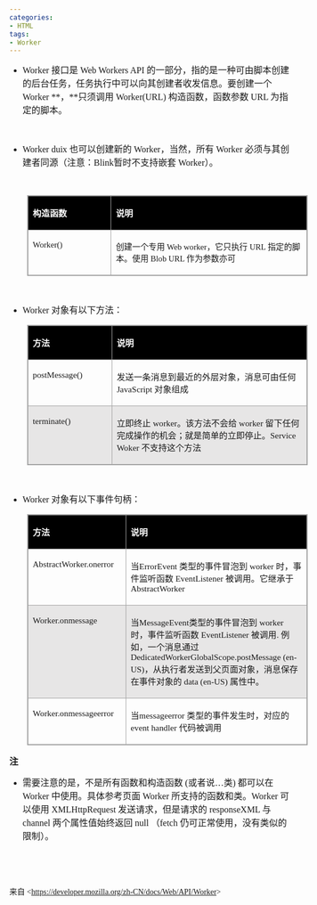 ```yaml
---
categories:
- HTML
tags:
- Worker
---
```


<ul style="list-style-type:disc">
    <li><span style="font-size:12.0pt"><span style="font-family:&quot;Comic Sans MS&quot;">Worker
            </span></span><span style="font-size:12.0pt"><span
                style="font-family:&quot;Microsoft YaHei UI&quot;">接口是</span></span><span style="font-size:12.0pt"><span
                style="font-family:&quot;Comic Sans MS&quot;"> Web Workers API
            </span></span><span style="font-size:12.0pt"><span
                style="font-family:&quot;Microsoft YaHei UI&quot;">的一部分，指的是一种可由脚本创建的后台任务，任务执行中可以向其创建者收发信息。要创建一个</span></span><span
            style="font-size:12.0pt"><span style="font-family:&quot;Comic Sans MS&quot;"> Worker
                **</span></span><span style="font-size:12.0pt"><span
                style="font-family:&quot;Microsoft YaHei UI&quot;">，</span></span><span style="font-size:12.0pt"><span
                style="font-family:&quot;Comic Sans MS&quot;">**</span></span><span style="font-size:12.0pt"><span
                style="font-family:&quot;Microsoft YaHei UI&quot;">只须调用</span></span><span
            style="font-size:12.0pt"><span style="font-family:&quot;Comic Sans MS&quot;"> Worker(URL)
            </span></span><span style="font-size:12.0pt"><span
                style="font-family:&quot;Microsoft YaHei UI&quot;">构造函数，函数参数</span></span><span
            style="font-size:12.0pt"><span style="font-family:&quot;Comic Sans MS&quot;"> URL </span></span><span
            style="font-size:12.0pt"><span style="font-family:&quot;Microsoft YaHei UI&quot;">为指定的脚本。</span></span>
    </li>
</ul>
<p><span style="font-size:12.0pt"><span style="font-family:&quot;Comic Sans MS&quot;">&nbsp;</span></span></p>
<ul style="list-style-type:disc">
    <li><span style="font-size:12.0pt"><span style="font-family:&quot;Comic Sans MS&quot;">Worker
            </span></span><span style="font-size:12.0pt"><span style="font-family:&quot;Comic Sans MS&quot;">duix
            </span></span><span style="font-size:12.0pt"><span
                style="font-family:&quot;Microsoft YaHei UI&quot;">也可以创建新的</span></span><span
            style="font-size:12.0pt"><span style="font-family:&quot;Comic Sans MS&quot;"> Worker</span></span><span
            style="font-size:12.0pt"><span style="font-family:&quot;Microsoft YaHei UI&quot;">，当然，所有</span></span><span
            style="font-size:12.0pt"><span style="font-family:&quot;Comic Sans MS&quot;"> Worker </span></span><span
            style="font-size:12.0pt"><span
                style="font-family:&quot;Microsoft YaHei UI&quot;">必须与其创建者同源（注意：</span></span><span
            style="font-size:12.0pt"><span style="font-family:&quot;Comic Sans MS&quot;">Blink</span></span><span
            style="font-size:12.0pt"><span style="font-family:&quot;Microsoft YaHei UI&quot;">暂时不支持嵌套</span></span><span
            style="font-size:12.0pt"><span style="font-family:&quot;Comic Sans MS&quot;"> Worker</span></span><span
            style="font-size:12.0pt"><span style="font-family:&quot;Microsoft YaHei UI&quot;">）。</span></span></li>
</ul>
<p><span style="font-size:12.0pt"><span style="font-family:&quot;Comic Sans MS&quot;">&nbsp;</span></span></p>
<table summary="" cellspacing="0"
    style="border-collapse:collapse; border-color:#a3a3a3; border-style:solid; border-width:1px; margin-left:32px"
    class=" cke_show_border">
    <tbody>
        <tr>
            <td
                style="background-color:black; border-bottom:1px solid #a3a3a3; border-left:1px solid #a3a3a3; border-right:1px solid #a3a3a3; border-top:1px solid #a3a3a3; vertical-align:top; width:1.5416in">
                <p><span style="font-size:11.5pt"><span style="font-family:&quot;Microsoft YaHei UI&quot;"><span
                                style="color:white"><strong>构造函数</strong></span></span></span></p>
            </td>
            <td
                style="background-color:black; border-bottom:1px solid #a3a3a3; border-left:1px solid #a3a3a3; border-right:1px solid #a3a3a3; border-top:1px solid #a3a3a3; vertical-align:top; width:4.0069in">
                <p><span style="font-size:11.5pt"><span style="font-family:&quot;Microsoft YaHei UI&quot;"><span
                                style="color:white"><strong>说明</strong></span></span></span></p>
            </td>
        </tr>
        <tr>
            <td
                style="border-bottom:1px solid #a3a3a3; border-left:1px solid #a3a3a3; border-right:1px solid #a3a3a3; border-top:1px solid #a3a3a3; vertical-align:top; width:1.5416in">
                <p><span style="font-size:11.0pt"><span
                            style="font-family:&quot;Comic Sans MS&quot;">Worker()</span></span></p>
            </td>
            <td
                style="border-bottom:1px solid #a3a3a3; border-left:1px solid #a3a3a3; border-right:1px solid #a3a3a3; border-top:1px solid #a3a3a3; vertical-align:top; width:4.0541in">
                <p><span style="font-size:11.0pt"><span
                            style="font-family:&quot;Microsoft YaHei UI&quot;">创建一个专用</span><span
                            style="font-family:&quot;Comic Sans MS&quot;"> Web worker</span><span
                            style="font-family:&quot;Microsoft YaHei UI&quot;">，它只执行</span><span
                            style="font-family:&quot;Comic Sans MS&quot;"> URL </span><span
                            style="font-family:&quot;Microsoft YaHei UI&quot;">指定的脚本。使用</span><span
                            style="font-family:&quot;Comic Sans MS&quot;"> Blob URL </span><span
                            style="font-family:&quot;Microsoft YaHei UI&quot;">作为参数亦可</span></span></p>
            </td>
        </tr>
    </tbody>
</table>
<p><span style="font-size:12.0pt"><span style="font-family:&quot;Comic Sans MS&quot;">&nbsp;</span></span></p>
<ul style="list-style-type:disc">
    <li><span style="font-size:12.0pt"><span style="font-family:&quot;Comic Sans MS&quot;">Worker
            </span></span><span style="font-size:12.0pt"><span
                style="font-family:&quot;Microsoft YaHei UI&quot;">对象有以下方法：</span></span></li>
</ul>
<table summary="" cellspacing="0"
    style="border-collapse:collapse; border-color:#a3a3a3; border-style:solid; border-width:1px; margin-left:32px"
    class=" cke_show_border">
    <tbody>
        <tr>
            <td
                style="background-color:black; border-bottom:1px solid #a3a3a3; border-left:1px solid #a3a3a3; border-right:1px solid #a3a3a3; border-top:1px solid #a3a3a3; vertical-align:top; width:1.7118in">
                <p><span style="font-size:11.5pt"><span style="font-family:&quot;Microsoft YaHei UI&quot;"><span
                                style="color:white"><strong>方法</strong></span></span></span></p>
            </td>
            <td
                style="background-color:black; border-bottom:1px solid #a3a3a3; border-left:1px solid #a3a3a3; border-right:1px solid #a3a3a3; border-top:1px solid #a3a3a3; vertical-align:top; width:5.3902in">
                <p><span style="font-size:11.5pt"><span style="font-family:&quot;Microsoft YaHei UI&quot;"><span
                                style="color:white"><strong>说明</strong></span></span></span></p>
            </td>
        </tr>
        <tr>
            <td
                style="border-bottom:1px solid #a3a3a3; border-left:1px solid #a3a3a3; border-right:1px solid #a3a3a3; border-top:1px solid #a3a3a3; vertical-align:top; width:1.7118in">
                <p><span style="font-size:11.5pt"><span
                            style="font-family:&quot;Comic Sans MS&quot;">postMessage()</span></span></p>
            </td>
            <td
                style="border-bottom:1px solid #a3a3a3; border-left:1px solid #a3a3a3; border-right:1px solid #a3a3a3; border-top:1px solid #a3a3a3; vertical-align:top; width:5.3902in">
                <p><span style="font-size:11.5pt"><span
                            style="font-family:&quot;Microsoft YaHei UI&quot;">发送一条消息到最近的外层对象，消息可由任何</span><span
                            style="font-family:&quot;Comic Sans MS&quot;"> JavaScript </span><span
                            style="font-family:&quot;Microsoft YaHei UI&quot;">对象组成</span></span></p>
            </td>
        </tr>
        <tr>
            <td
                style="background-color:#e7e6e6; border-bottom:1px solid #a3a3a3; border-left:1px solid #a3a3a3; border-right:1px solid #a3a3a3; border-top:1px solid #a3a3a3; vertical-align:top; width:1.7118in">
                <p><span style="font-size:11.5pt"><span
                            style="font-family:&quot;Comic Sans MS&quot;">terminate()</span></span></p>
            </td>
            <td
                style="background-color:#e7e6e6; border-bottom:1px solid #a3a3a3; border-left:1px solid #a3a3a3; border-right:1px solid #a3a3a3; border-top:1px solid #a3a3a3; vertical-align:top; width:5.3902in">
                <p><span style="font-size:11.5pt"><span
                            style="font-family:&quot;Microsoft YaHei UI&quot;">立即终止</span><span
                            style="font-family:&quot;Comic Sans MS&quot;"> worker</span><span
                            style="font-family:&quot;Microsoft YaHei UI&quot;">。该方法不会给</span><span
                            style="font-family:&quot;Comic Sans MS&quot;"> worker </span><span
                            style="font-family:&quot;Microsoft YaHei UI&quot;">留下任何完成操作的机会；就是简单的立即停止。</span><span
                            style="font-family:&quot;Comic Sans MS&quot;">Service Woker </span><span
                            style="font-family:&quot;Microsoft YaHei UI&quot;">不支持这个方法</span></span></p>
            </td>
        </tr>
    </tbody>
</table>
<p><span style="font-size:12.0pt"><span style="font-family:&quot;Comic Sans MS&quot;">&nbsp;</span></span></p>
<ul style="list-style-type:disc">
    <li><span style="font-size:12.0pt"><span style="font-family:&quot;Comic Sans MS&quot;">Worker
            </span></span><span style="font-size:12.0pt"><span
                style="font-family:&quot;Microsoft YaHei UI&quot;">对象有以下事件句柄：</span></span></li>
</ul>
<table summary="" cellspacing="0"
    style="border-collapse:collapse; border-color:#a3a3a3; border-style:solid; border-width:1px; margin-left:32px"
    class=" cke_show_border">
    <tbody>
        <tr>
            <td
                style="background-color:black; border-bottom:1px solid #a3a3a3; border-left:1px solid #a3a3a3; border-right:1px solid #a3a3a3; border-top:1px solid #a3a3a3; vertical-align:top; width:2.2402in">
                <p><span style="font-size:11.5pt"><span style="font-family:&quot;Microsoft YaHei UI&quot;"><span
                                style="color:white"><strong>方法</strong></span></span></span></p>
            </td>
            <td
                style="background-color:black; border-bottom:1px solid #a3a3a3; border-left:1px solid #a3a3a3; border-right:1px solid #a3a3a3; border-top:1px solid #a3a3a3; vertical-align:top; width:4.8618in">
                <p><span style="font-size:11.5pt"><span style="font-family:&quot;Microsoft YaHei UI&quot;"><span
                                style="color:white"><strong>说明</strong></span></span></span></p>
            </td>
        </tr>
        <tr>
            <td
                style="border-bottom:1px solid #a3a3a3; border-left:1px solid #a3a3a3; border-right:1px solid #a3a3a3; border-top:1px solid #a3a3a3; vertical-align:top; width:2.2402in">
                <p><span style="font-size:11.5pt"><span
                            style="font-family:&quot;Comic Sans MS&quot;">AbstractWorker.onerror</span></span></p>
            </td>
            <td
                style="border-bottom:1px solid #a3a3a3; border-left:1px solid #a3a3a3; border-right:1px solid #a3a3a3; border-top:1px solid #a3a3a3; vertical-align:top; width:4.8618in">
                <p><span style="font-size:11.5pt"><span style="font-family:&quot;Microsoft YaHei UI&quot;">当</span><span
                            style="font-family:&quot;Comic Sans MS&quot;">ErrorEvent </span><span
                            style="font-family:&quot;Microsoft YaHei UI&quot;">类型的事件冒泡到</span><span
                            style="font-family:&quot;Comic Sans MS&quot;"> worker </span><span
                            style="font-family:&quot;Microsoft YaHei UI&quot;">时，事件监听函数</span><span
                            style="font-family:&quot;Comic Sans MS&quot;"> EventListener </span><span
                            style="font-family:&quot;Microsoft YaHei UI&quot;">被调用。它继承于</span><span
                            style="font-family:&quot;Comic Sans MS&quot;"> AbstractWorker</span></span></p>
            </td>
        </tr>
        <tr>
            <td
                style="background-color:#e7e6e6; border-bottom:1px solid #a3a3a3; border-left:1px solid #a3a3a3; border-right:1px solid #a3a3a3; border-top:1px solid #a3a3a3; vertical-align:top; width:2.2402in">
                <p><span style="font-size:11.5pt"><span
                            style="font-family:&quot;Comic Sans MS&quot;">Worker.onmessage</span></span></p>
            </td>
            <td
                style="background-color:#e7e6e6; border-bottom:1px solid #a3a3a3; border-left:1px solid #a3a3a3; border-right:1px solid #a3a3a3; border-top:1px solid #a3a3a3; vertical-align:top; width:4.8826in">
                <p><span style="font-size:11.5pt"><span style="font-family:&quot;Microsoft YaHei UI&quot;">当</span><span
                            style="font-family:&quot;Comic Sans MS&quot;">MessageEvent</span><span
                            style="font-family:&quot;Microsoft YaHei UI&quot;">类型的事件冒泡到</span><span
                            style="font-family:&quot;Comic Sans MS&quot;"> worker </span><span
                            style="font-family:&quot;Microsoft YaHei UI&quot;">时，事件监听函数</span><span
                            style="font-family:&quot;Comic Sans MS&quot;"> EventListener </span><span
                            style="font-family:&quot;Microsoft YaHei UI&quot;">被调用</span><span
                            style="font-family:&quot;Comic Sans MS&quot;">. </span><span
                            style="font-family:&quot;Microsoft YaHei UI&quot;">例如，一个消息通过</span><span
                            style="font-family:&quot;Comic Sans MS&quot;"> DedicatedWorkerGlobalScope.postMessage
                            (en-US)</span><span
                            style="font-family:&quot;Microsoft YaHei UI&quot;">，从执行者发送到父页面对象，消息保存在事件对象的</span><span
                            style="font-family:&quot;Comic Sans MS&quot;"> data (en-US) </span><span
                            style="font-family:&quot;Microsoft YaHei UI&quot;">属性中。</span></span></p>
            </td>
        </tr>
        <tr>
            <td
                style="border-bottom:1px solid #a3a3a3; border-left:1px solid #a3a3a3; border-right:1px solid #a3a3a3; border-top:1px solid #a3a3a3; vertical-align:top; width:2.2402in">
                <p><span style="font-size:11.5pt"><span
                            style="font-family:&quot;Comic Sans MS&quot;">Worker.onmessageerror</span></span></p>
            </td>
            <td
                style="border-bottom:1px solid #a3a3a3; border-left:1px solid #a3a3a3; border-right:1px solid #a3a3a3; border-top:1px solid #a3a3a3; vertical-align:top; width:4.8618in">
                <p><span style="font-size:11.5pt"><span style="font-family:&quot;Microsoft YaHei UI&quot;">当</span><span
                            style="font-family:&quot;Comic Sans MS&quot;">messageerror </span><span
                            style="font-family:&quot;Microsoft YaHei UI&quot;">类型的事件发生时，对应的</span><span
                            style="font-family:&quot;Comic Sans MS&quot;">event handler </span><span
                            style="font-family:&quot;Microsoft YaHei UI&quot;">代码被调用</span></span></p>
            </td>
        </tr>
    </tbody>
</table>
<p><span style="font-size:12.0pt"><span
            style="font-family:&quot;Microsoft YaHei UI&quot;"><strong>注</strong></span></span></p>
<ul style="list-style-type:disc">
    <li><span style="font-size:12.0pt"><span
                style="font-family:&quot;Microsoft YaHei UI&quot;">需要注意的是，不是所有函数和构造函数</span></span><span
            style="font-size:12.0pt"><span style="font-family:&quot;Comic Sans MS&quot;"> (</span></span><span
            style="font-size:12.0pt"><span style="font-family:&quot;Microsoft YaHei UI&quot;">或者说…类</span></span><span
            style="font-size:12.0pt"><span style="font-family:&quot;Comic Sans MS&quot;">) </span></span><span
            style="font-size:12.0pt"><span style="font-family:&quot;Microsoft YaHei UI&quot;">都可以在</span></span><span
            style="font-size:12.0pt"><span style="font-family:&quot;Comic Sans MS&quot;"> Worker </span></span><span
            style="font-size:12.0pt"><span
                style="font-family:&quot;Microsoft YaHei UI&quot;">中使用。具体参考页面</span></span><span
            style="font-size:12.0pt"><span style="font-family:&quot;Comic Sans MS&quot;"> Worker </span></span><span
            style="font-size:12.0pt"><span
                style="font-family:&quot;Microsoft YaHei UI&quot;">所支持的函数和类。</span></span><span
            style="font-size:12.0pt"><span style="font-family:&quot;Comic Sans MS&quot;">Worker </span></span><span
            style="font-size:12.0pt"><span style="font-family:&quot;Microsoft YaHei UI&quot;">可以使用</span></span><span
            style="font-size:12.0pt"><span style="font-family:&quot;Comic Sans MS&quot;"> XMLHttpRequest
            </span></span><span style="font-size:12.0pt"><span
                style="font-family:&quot;Microsoft YaHei UI&quot;">发送请求，但是请求的</span></span><span
            style="font-size:12.0pt"><span style="font-family:&quot;Comic Sans MS&quot;"> responseXML
            </span></span><span style="font-size:12.0pt"><span
                style="font-family:&quot;Microsoft YaHei UI&quot;">与</span></span><span style="font-size:12.0pt"><span
                style="font-family:&quot;Comic Sans MS&quot;"> channel
            </span></span><span style="font-size:12.0pt"><span
                style="font-family:&quot;Microsoft YaHei UI&quot;">两个属性值始终返回</span></span><span
            style="font-size:12.0pt"><span style="font-family:&quot;Comic Sans MS&quot;"> null </span></span><span
            style="font-size:12.0pt"><span style="font-family:&quot;Microsoft YaHei UI&quot;">（</span></span><span
            style="font-size:12.0pt"><span style="font-family:&quot;Comic Sans MS&quot;">fetch </span></span><span
            style="font-size:12.0pt"><span
                style="font-family:&quot;Microsoft YaHei UI&quot;">仍可正常使用，没有类似的限制）。</span></span></li>
</ul>
<p><span style="font-size:12.0pt"><span style="font-family:&quot;Comic Sans MS&quot;">&nbsp;</span></span></p>
<p><span style="font-size:12.0pt"><span style="font-family:&quot;Comic Sans MS&quot;">&nbsp;</span></span></p>
<p><span style="font-family:&quot;Microsoft YaHei UI&quot;">来自</span><span
        style="font-family:&quot;Comic Sans MS&quot;"> &lt;</span><a
        data-cke-saved-href="https://developer.mozilla.org/zh-CN/docs/Web/API/Worker"
        href="https://developer.mozilla.org/zh-CN/docs/Web/API/Worker"><span
            style="font-family:&quot;Comic Sans MS&quot;">https://developer.mozilla.org/zh-CN/docs/Web/API/Worker</span></a><span
        style="font-family:&quot;Comic Sans MS&quot;">&gt; </span></p>